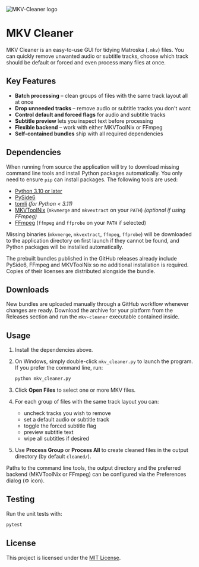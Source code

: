 ![MKV-Cleaner logo](https://github.com/user-attachments/assets/12e97868-79b2-4dce-a4a4-e50df257e568)


# MKV Cleaner

MKV Cleaner is an easy-to-use GUI for tidying Matroska (`.mkv`) files. You can quickly remove unwanted audio or subtitle tracks, choose which track should be default or forced and even process many files at once.

## Key Features

- **Batch processing** – clean groups of files with the same track layout all at once
- **Drop unneeded tracks** – remove audio or subtitle tracks you don't want
- **Control default and forced flags** for audio and subtitle tracks
- **Subtitle preview** lets you inspect text before processing
- **Flexible backend** – work with either MKVToolNix or FFmpeg
- **Self-contained bundles** ship with all required dependencies

## Dependencies

When running from source the application will try to download missing command
line tools and install Python packages automatically. You only need to ensure
`pip` can install packages. The following tools are used:

- [Python 3.10 or later](https://www.python.org/downloads/)
- [PySide6](https://pypi.org/project/PySide6/)
- [tomli](https://pypi.org/project/tomli/) *(for Python < 3.11)*
- [MKVToolNix](https://mkvtoolnix.download/) (`mkvmerge` and `mkvextract` on your `PATH`) *(optional if using FFmpeg)*
- [FFmpeg](https://ffmpeg.org/) (`ffmpeg` and `ffprobe` on your `PATH` if selected)

Missing binaries (`mkvmerge`, `mkvextract`, `ffmpeg`, `ffprobe`) will be
downloaded to the application directory on first launch if they cannot be
found, and Python packages will be installed automatically.

The prebuilt bundles published in the GitHub releases already include PySide6,
FFmpeg and MKVToolNix so no additional installation is required. Copies of
their licenses are distributed alongside the bundle.

## Downloads

New bundles are uploaded manually through a GitHub workflow whenever changes are ready. Download the archive for your platform from the Releases section and run the `mkv-cleaner` executable contained inside.


## Usage

1. Install the dependencies above.

2. On Windows, simply double-click `mkv_cleaner.py` to launch the program. If you prefer the command line, run:

   ```bash
   python mkv_cleaner.py
   ```
3. Click **Open Files** to select one or more MKV files.
4. For each group of files with the same track layout you can:
   - uncheck tracks you wish to remove
   - set a default audio or subtitle track
   - toggle the forced subtitle flag
   - preview subtitle text
   - wipe all subtitles if desired
5. Use **Process Group** or **Process All** to create cleaned files in the output directory (by default `cleaned/`).

Paths to the command line tools, the output directory and the preferred backend (MKVToolNix or FFmpeg) can be configured via the Preferences dialog (⚙️ icon).

## Testing

Run the unit tests with:

```bash
pytest
```


## License

This project is licensed under the [MIT License](LICENSE).

